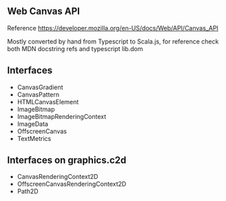 ## Web Canvas API

Reference https://developer.mozilla.org/en-US/docs/Web/API/Canvas_API

Mostly converted by hand from Typescript to Scala.js, for reference check both MDN docstring refs and typescript lib.dom

## Interfaces

* CanvasGradient
* CanvasPattern
* HTMLCanvasElement
* ImageBitmap
* ImageBitmapRenderingContext
* ImageData
* OffscreenCanvas
* TextMetrics

## Interfaces on graphics.c2d
* CanvasRenderingContext2D
* OffscreenCanvasRenderingContext2D
* Path2D